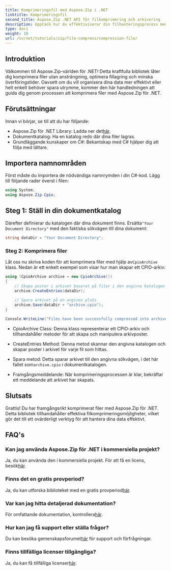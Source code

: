 ```yaml
---
title: Komprimeringsfil med Aspose.Zip i .NET
linktitle: Komprimeringsfil
second_title: Aspose.Zip .NET API för filkomprimering och arkivering
description: Upptäck hur du effektiviserar din filhanteringsprocess med Aspose.Zip för .NET. Den här detaljerade guiden leder dig genom stegen för att komprimera filer.
type: docs
weight: 10
url: /sv/net/tutorials/zip/file-compress/compression-file/
---
```

## Introduktion

Välkommen till Aspose.Zip-världen för .NET! Detta kraftfulla bibliotek låter dig komprimera filer utan ansträngning, optimera fillagring och minska överföringstider. Oavsett om du vill organisera dina data mer effektivt eller helt enkelt behöver spara utrymme, kommer den här handledningen att guida dig genom processen att komprimera filer med Aspose.Zip för .NET.

## Förutsättningar

Innan vi börjar, se till att du har följande:

-  Aspose.Zip för .NET Library: Ladda ner det[här](https://releases.aspose.com/zip/net/).
- Dokumentkatalog: Ha en katalog redo där dina filer lagras.
- Grundläggande kunskaper om C#: Bekantskap med C# hjälper dig att följa med lättare.

## Importera namnområden

Först måste du importera de nödvändiga namnrymden i din C#-kod. Lägg till följande rader överst i filen:

```csharp
using System;
using Aspose.Zip.Cpio;
```

## Steg 1: Ställ in din dokumentkatalog

 Därefter definierar du katalogen där dina dokument finns. Ersätta`"Your Document Directory"` med den faktiska sökvägen till dina dokument:

```csharp
string dataDir = "Your Document Directory";
```

### Steg 2: Komprimera filer

 Låt oss nu skriva koden för att komprimera filer med hjälp av`CpioArchive` klass. Nedan är ett enkelt exempel som visar hur man skapar ett CPIO-arkiv:

```csharp
using (CpioArchive archive = new CpioArchive())
{
    // Skapa poster i arkivet baserat på filer i den angivna katalogen
    archive.CreateEntries(dataDir);
    
    // Spara arkivet på en angiven plats
    archive.Save(dataDir + "archive.cpio");
}

Console.WriteLine("Files have been successfully compressed into archive.cpio!");
```

- CpioArchive Class: Denna klass representerar ett CPIO-arkiv och tillhandahåller metoder för att skapa och manipulera arkivposter.
  
- CreateEntries Method: Denna metod skannar den angivna katalogen och skapar poster i arkivet för varje fil som hittas.
  
-  Spara metod: Detta sparar arkivet till den angivna sökvägen, i det här fallet som`archive.cpio` i dokumentkatalogen.
  
- Framgångsmeddelande: När komprimeringsprocessen är klar, bekräftar ett meddelande att arkivet har skapats.

## Slutsats

Grattis! Du har framgångsrikt komprimerat filer med Aspose.Zip för .NET. Detta bibliotek tillhandahåller effektiva filkomprimeringsmöjligheter, vilket gör det till ett ovärderligt verktyg för att hantera dina data effektivt.

## FAQ's

### Kan jag använda Aspose.Zip för .NET i kommersiella projekt?
 Ja, du kan använda den i kommersiella projekt. För att få en licens, besök[här](https://purchase.conholdate.com/buy).

### Finns det en gratis provperiod?
 Ja, du kan utforska biblioteket med en gratis provperiod[här](https://releases.aspose.com/).

### Var kan jag hitta detaljerad dokumentation?
 För omfattande dokumentation, kontrollera[här](https://reference.aspose.com/zip/net/).

### Hur kan jag få support eller ställa frågor?
 Du kan besöka gemenskapsforumet[här](https://forum.aspose.com/c/zip/37) för support och förfrågningar.

### Finns tillfälliga licenser tillgängliga?
 Ja, du kan få tillfälliga licenser[här](https://purchase.conholdate.com/temporary-license/).